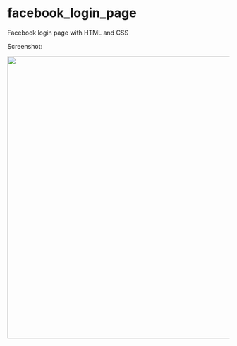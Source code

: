 # facebook_login_page
Facebook login page with HTML and CSS

Screenshot:
<p><img alt="" src="https://ckeditor.com/apps/ckfinder/userfiles/files/facebook_login_html.png" style="height:638px; width:1300px" /></p>
